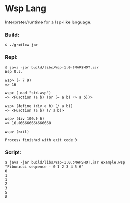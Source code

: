 # Wsp Lang
Interpreter/runtime for a lisp-like language.

### Build:
```
$ ./gradlew jar
```

### Repl:
```
$ java -jar build/libs/Wsp-1.0-SNAPSHOT.jar
Wsp 0.1.

wsp> (+ 7 9)
=> 16

wsp> (load "std.wsp")
=> <Function (a b) (or (= a b) (> a b))>

wsp> (define (div a b) (/ a b))
=> <Function (a b) (/ a b)>

wsp> (div 100.0 6)
=> 16.666666666666668

wsp> (exit)

Process finished with exit code 0
```

### Script:
```
$ java -jar build/libs/Wsp-1.0.SNAPSHOT.jar example.wsp
"Fibonacci sequence - 0 1 2 3 4 5 6"
0
1
1
2
3
5
8
```
